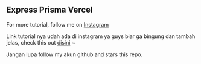 ## Express Prisma Vercel

For more tutorial, follow me on [Instagram](https://www.instagram.com/zaadevofc)

Link tutorial nya udah ada di instagram ya guys biar ga bingung dan tambah jelas, check this out [disini](https://www.instagram.com/reel/C4S9SAvuz5s/?utm_source=ig_web_copy_link&igsh=MzRlODBiNWFlZA==) ~

Jangan lupa follow my akun github and stars this repo.